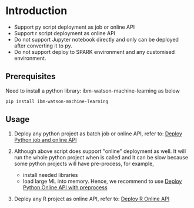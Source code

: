 # Introduction

- Support py script deployment as job or online API
- Support r script deployment as online API
- Do not support Jupyter notebook directly and only can be deployed after converting it to py.
- Do not support deploy to SPARK environment and any customised environment.

## Prerequisites
Need to install a python library: ibm-watson-machine-learning as below
```
pip install ibm-watson-machine-learning
```


## Usage

1. Deploy any python project as batch job or online API, 
   refer to: [Deploy Python job and online API](./Deploy%20Python%20job%20and%20online%20API.md)
   
2. Although above script does support "online" deployment as well. 
It will run the whole python project when is called and it can be slow because some python projects will have pre-process, 
for example, 
   - install needed libraries
   - load large ML into memory.
Hence, we recommend to use [Deploy Python Online API with preprocess](./Deploy%20Python%20Online%20API%20with%20preprocess.md)

3. Deploy any R project as online API, 
   refer to: [Deploy R Online API](./Deploy%20R%20Online%20API.md)